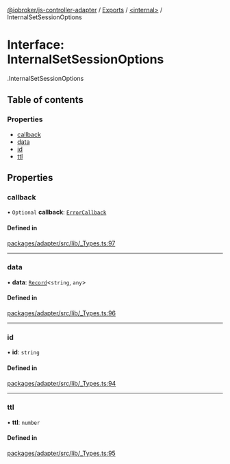 [@iobroker/js-controller-adapter](../README.md) / [Exports](../modules.md) / [<internal\>](../modules/internal_.md) / InternalSetSessionOptions

# Interface: InternalSetSessionOptions

[<internal>](../modules/internal_.md).InternalSetSessionOptions

## Table of contents

### Properties

- [callback](internal_.InternalSetSessionOptions.md#callback)
- [data](internal_.InternalSetSessionOptions.md#data)
- [id](internal_.InternalSetSessionOptions.md#id)
- [ttl](internal_.InternalSetSessionOptions.md#ttl)

## Properties

### callback

• `Optional` **callback**: [`ErrorCallback`](../modules/internal_.md#errorcallback)

#### Defined in

[packages/adapter/src/lib/_Types.ts:97](https://github.com/ioBroker/ioBroker.js-controller/blob/10c2c37d/packages/adapter/src/lib/_Types.ts#L97)

___

### data

• **data**: [`Record`](../modules/internal_.md#record)<`string`, `any`\>

#### Defined in

[packages/adapter/src/lib/_Types.ts:96](https://github.com/ioBroker/ioBroker.js-controller/blob/10c2c37d/packages/adapter/src/lib/_Types.ts#L96)

___

### id

• **id**: `string`

#### Defined in

[packages/adapter/src/lib/_Types.ts:94](https://github.com/ioBroker/ioBroker.js-controller/blob/10c2c37d/packages/adapter/src/lib/_Types.ts#L94)

___

### ttl

• **ttl**: `number`

#### Defined in

[packages/adapter/src/lib/_Types.ts:95](https://github.com/ioBroker/ioBroker.js-controller/blob/10c2c37d/packages/adapter/src/lib/_Types.ts#L95)
